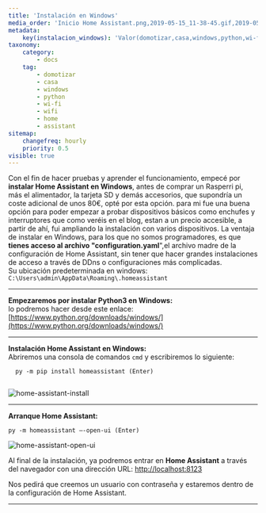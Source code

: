 ```yaml
---
title: 'Instalación en Windows'
media_order: 'Inicio Home Assistant.png,2019-05-15_11-38-45.gif,2019-05-15_11-49-16.gif'
metadata:
    key(instalacion_windows): 'Valor(domotizar,casa,windows,python,wi-fi,wifi,home,assistant)'
taxonomy:
    category:
        - docs
    tag:
        - domotizar
        - casa
        - windows
        - python
        - wi-fi
        - wifi
        - home
        - assistant
sitemap:
    changefreq: hourly
    priority: 0.5
visible: true
---
```


Con el fin de hacer pruebas y aprender el funcionamiento, empecé por **instalar Home Assistant en Windows**, antes de comprar un Rasperri pi, más el alimentador, la tarjeta SD y demás accesorios, que supondría un coste adicional de unos 80€, opté por esta opción. para mi fue una buena opción para poder empezar a probar dispositivos básicos como enchufes y interruptores que como veréis en el blog, estan a un precio accesible, a partir de ahí, fui ampliando la instalación con varios dispositivos.
La ventaja de instalar en Windows, para los que no somos programadores, es que **tienes acceso al archivo "configuration.yaml**",el archivo madre de la configuración de Home Assistant, sin tener que hacer grandes instalaciones de acceso a través de DDns o configuraciones más complicadas.<br />Su ubicación predeterminada en windows: `C:\Users\admin\AppData\Roaming\.homeassistant`
___

**Empezaremos por instalar Python3 en Windows:**<br/>lo podremos hacer desde este enlace: [https://www.python.org/downloads/windows/](https://www.python.org/downloads/windows/)

---

**Instalación Home Assistant en Windows:**<br/> Abriremos una consola de comandos `cmd` y escribiremos lo siguiente:

```
  py -m pip install homeassistant (Enter)    
  
```

![home-assistant-install](2019-05-15_11-38-45.gif)

---

**Arranque Home Assistant:**

```
py -m homeassistant —-open-ui (Enter)

```
![home-assistant-open-ui](2019-05-15_11-49-16.gif)

Al final de la instalación, ya podremos entrar en **Home Assistant** a través del navegador con una dirección URL:  [http://localhost:8123](http://localhost:8123)

Nos pedirá que creemos un usuario con contraseña y estaremos dentro de la configuración de Home Assistant.

---





 


